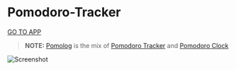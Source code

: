 # Pomodoro-Tracker
[GO TO APP](https://berkinakkaya.github.io/Pomodoro-Tracker)

> **NOTE:** [Pomolog](pomolog-berkinakkaya.web.app) is the mix of [Pomodoro Tracker][tracker] and [Pomodoro Clock](clock)

![Screenshot](https://berkinakkaya.github.io/Pomodoro-Tracker/img/Screenshot.jpg)

[tracker]: https://github.com/BerkinAKKAYA/Pomodoro-Tracker
[clock]: https://github.com/BerkinAKKAYA/Pomodoro-Clock
